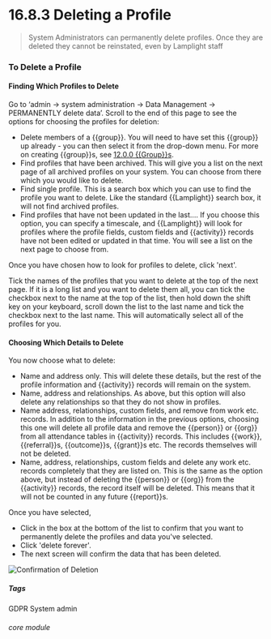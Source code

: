 # 16.8.3  <i class="fa fa-user"></i>  Deleting a Profile

> System Administrators can permanently delete profiles. Once they are deleted they cannot be reinstated, even by Lamplight staff



### To Delete a Profile

#### Finding Which Profiles to Delete

Go to ‘admin -> system administration -> Data Management -> PERMANENTLY delete data’.  Scroll to the end of this page to see the options for choosing the profiles for deletion:
  - Delete members of a {{group}}. You will need to have set this {{group}} up already - you can then select it from the drop-down menu. For more on creating {{group}}s, see [12.0.0 {{Group}}s](/help/index/p/12.0.0).
  - Find profiles that have been archived. This will give you a list on the next page of all archived profiles on your system. You can choose from there which you would like to delete.
  - Find single profile. This is a search box which you can use to find the profile you want to delete. Like the standard {{Lamplight}} search box, it will not find archived profiles. 
  - Find profiles that have not been updated in the last.... If you choose this option, you can specify a timescale, and {{Lamplight}} will look for profiles where the profile fields, custom fields and {{activity}} records have not been edited or updated in that time. You will see a list on the next page to choose from. 

Once you have chosen how to look for profiles to delete, click 'next'.

Tick the names of the profiles that you want to delete at the top of the next page. If it is a long list and you want to delete them all, you can tick the checkbox next to the name at the top of the list, then hold down the shift key on your keyboard, scroll down the list to the last name and tick the checkbox next to the last name. This will automatically select all of the profiles for you.   

#### Choosing Which Details to Delete

You now choose what to delete:

  - Name and address only. This will delete these details, but the rest of the profile information and {{activity}} records will remain on the system.
  - Name, address and relationships. As above, but this option will also delete any relationships so that they do not show in profiles.
  - Name address, relationships, custom fields, and remove from work etc. records. In addition to the information in the previous options, choosing this one will delete all profile data and remove the {{person}} or {{org}} from all attendance tables in {{activity}} records. This includes {{work}}, {{referral}}s, {{outcome}}s, {{grant}}s etc. The records themselves will not be deleted.
  - Name, address, relationships, custom fields and delete any work etc. records completely that they are listed on. This is the same as the option above, but instead of deleting the {{person}} or {{org}} from the {{activity}} records, the record itself will be deleted. This means that it will not be counted in any future {{report}}s.

Once you have selected,

- Click in the box at the bottom of the list to confirm that you want to permanently delete the profiles and data you've selected. 
- Click 'delete forever'.
- The next screen will confirm the data that has been deleted.

![Confirmation of Deletion](16.8.3a.png)

##### Tags
GDPR
System admin

###### core module

